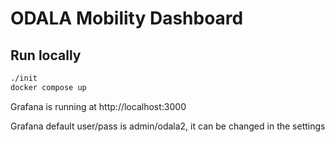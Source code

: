 # ODALA Mobility Dashboard

## Run locally

```sh
./init
docker compose up
```

Grafana is running at http://localhost:3000

Grafana default user/pass is admin/odala2, it can be changed in the settings
